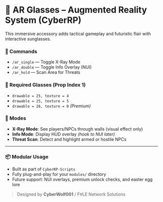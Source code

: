 # 🧠 AR Glasses – Augmented Reality System (CyberRP)

This immersive accessory adds tactical gameplay and futuristic flair with interactive sunglasses.

### 🔧 Commands
- `/ar_single` — Toggle X-Ray Mode
- `/ar_double` — Toggle Info Overlay (NUI)
- `/ar_hold` — Scan Area for Threats

### 🧬 Required Glasses (Prop Index 1)
- `drawable = 25, texture = 4`
- `drawable = 25, texture = 5`
- `drawable = 26, texture = 0` *(Premium)*

### 🧠 Modes
- **X-Ray Mode**: See players/NPCs through walls (visual effect only)
- **Info Mode**: Display HUD overlay *(hook to NUI later)*
- **Threat Scan**: Detect and highlight armed or hostile NPCs

---

### 📦 Modular Usage
- Built as part of `CyberRP-Scripts`
- Fully plug-and-play for your `modules/` directory
- Future support: NUI overlays, premium unlock checks, and easter egg lore

> Designed by **CyberWolf001** / FⱯLE Network Solutions
